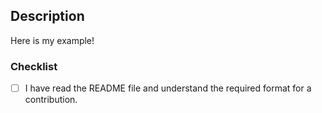 <!-- Thank you for your contribution, you rock! 💪 -->

## Description

<!-- Feel free to edit and add anything you would like -->
Here is my example!

### Checklist

<!-- You can check a box by adding an X, i.e. "- [X]", or by clicking on the check box after opening the PR. -->

- [ ] I have read the README file and understand the required format for a contribution.

<!-- Feel free to use the following command to test for correctness locally. -->
<!-- python scripts/readme_management.py check_file_validity --file README.md -->
<!-- In any case, the PR will be automatically tested, so no worries! -->